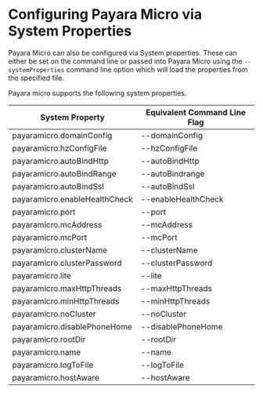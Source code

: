 # Configuring Payara Micro via System Properties

Payara Micro can also be configured via System properties. These can either be set on the command line or passed into Payara Micro using the `--systemProperties` command line option which will load the properties from the specified file.

Payara micro supports the following system properties.

| System Property | Equivalent Command Line Flag |
| --- | --- |
| payaramicro.domainConfig | --domainConfig |
| payaramicro.hzConfigFile | --hzConfigFile |
| payaramicro.autoBindHttp | --autoBindHttp |
| payaramicro.autoBindRange | --autoBindrange |
| payaramicro.autoBindSsl | --autoBindSsl |
| payaramicro.enableHealthCheck | --enableHealthCheck |
| payaramicro.port | --port |
| payaramicro.mcAddress | --mcAddress |
| payaramicro.mcPort | --mcPort |
| payaramicro.clusterName | --clusterName |
| payaramicro.clusterPassword | --clusterPassword |
| payaramicro.lite | --lite |
| payaramicro.maxHttpThreads | --maxHttpThreads |
| payaramicro.minHttpThreads | --minHttpThreads |
| payaramicro.noCluster | --noCluster |
| payaramicro.disablePhoneHome | --disablePhoneHome |
| payaramicro.rootDir | --rootDir |
| payaramicro.name | --name |
| payaramicro.logToFile | --logToFile |
| payaramicro.hostAware | --hostAware |



